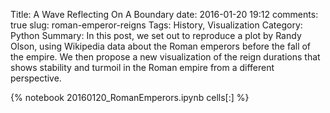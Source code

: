 ﻿Title: A Wave Reflecting On A Boundary
date: 2016-01-20 19:12
comments: true
slug: roman-emperor-reigns
Tags: History, Visualization
Category: Python
Summary: In this post, we set out to reproduce a plot by Randy Olson, using Wikipedia data about the Roman emperors before the fall of the empire. We then propose a new visualization of the reign durations that shows stability and turmoil in the Roman empire from a different perspective.

{% notebook 20160120_RomanEmperors.ipynb cells[:] %}
